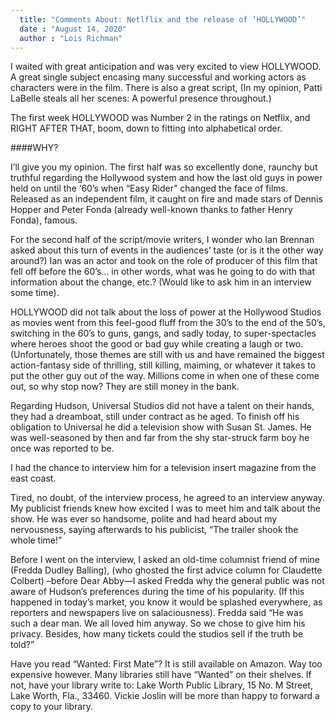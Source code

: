 ```yaml
---
  title: "Comments About: Netlflix and the release of ‘HOLLYWOOD’"
  date : "August 14, 2020"
  author : "Lois Richman"
---
```



I waited with great anticipation and was very excited to view HOLLYWOOD. A great single subject encasing many successful and working actors as characters were in the film. There is also a great script, (In my opinion, Patti LaBelle steals all her scenes: A powerful presence throughout.)

The first week HOLLYWOOD was Number 2 in the ratings on Netflix, and RIGHT AFTER THAT, boom, down to fitting into alphabetical order. 


####WHY? 

I’ll give you my opinion. The first half was so excellently done, raunchy but truthful regarding the Hollywood system and how the last old guys in power held on until the ‘60’s when “Easy Rider” changed the face of films. Released as an independent film, it caught on fire and made stars of Dennis Hopper and Peter Fonda (already well-known thanks to father Henry Fonda), famous.


For the second half of the script/movie writers, I wonder who Ian Brennan asked about this turn of events in the audiences’ taste (or is it the other way around?) Ian was an actor and took on the role of producer of this film that fell off before the 60’s… in other words, what was he going to do with that information about the change, etc.? (Would like to ask him in an interview some time).


HOLLYWOOD did not talk about the loss of power at the Hollywood Studios as movies went from this feel-good fluff from the 30’s to the end of the 50’s, switching in the  60’s to guns, gangs, and sadly today, to super-spectacles where heroes shoot the good or bad guy while creating a laugh or two. (Unfortunately, those themes are still with us and have remained the biggest action-fantasy side of thrilling, still killing, maiming, or whatever it takes to put the other guy out of the way. Millions come in when one of these come out, so why stop now? They are still money in the bank.


Regarding Hudson, Universal Studios did not have a talent on their hands, they had a dreamboat, still under contract as he aged. To finish off his obligation to Universal he did a television show with Susan St. James. He was well-seasoned by then and far from the shy star-struck farm boy he once was reported to be.

I had the chance to interview him for a television insert magazine from the east coast. 


Tired, no doubt, of the interview process, he agreed to an interview anyway. My publicist friends knew how excited I was to meet him and talk about the show. He was ever so handsome, polite and had heard about my nervousness, saying afterwards to his publicist, “The trailer shook the whole time!” 


Before I went on the interview, I asked an old-time columnist friend of mine (Fredda Dudley Balling), (who ghosted the first advice column for Claudette Colbert) –before Dear Abby—I asked Fredda why the general public was not aware of Hudson’s preferences during the time of his popularity. (If this happened in today’s market, you know it would be splashed everywhere, as reporters and newspapers live on salaciousness). Fredda said “He was such a dear man. We all loved him anyway. So we chose to give him his privacy. Besides, how many tickets could the studios sell if the truth be told?”



Have you read “Wanted: First Mate”? It is still available on Amazon. Way too expensive however. Many libraries still have “Wanted” on their shelves. If not, have your library write to: Lake Worth Public Library, 15 No. M Street, Lake Worth, Fla., 33460. Vickie Joslin will be more than happy to forward a copy to your library.


